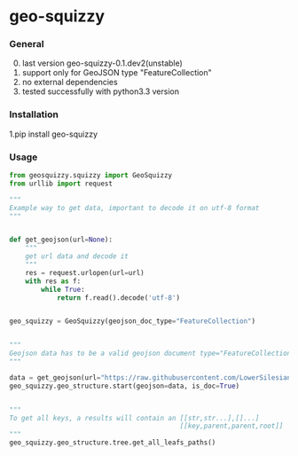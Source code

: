 # geo-squizzy

### General

0. last version geo-squizzy-0.1.dev2(unstable)
1. support only for GeoJSON type "FeatureCollection"
2. no external dependencies
3. tested successfully with python3.3 version

### Installation

1.pip install geo-squizzy

### Usage

```python
from geosquizzy.squizzy import GeoSquizzy
from urllib import request

"""
Example way to get data, important to decode it on utf-8 format
"""


def get_geojson(url=None):
    """
    get url data and decode it
    """
    res = request.urlopen(url=url)
    with res as f:
        while True:
            return f.read().decode('utf-8')


geo_squizzy = GeoSquizzy(geojson_doc_type="FeatureCollection")


"""
Geojson data has to be a valid geojson document type="FeatureCollection"
"""

data = get_geojson(url="https://raw.githubusercontent.com/LowerSilesians/geo-squizzy/master/build_big_data/test_data/ExampleDataPoint.json")
geo_squizzy.geo_structure.start(geojson=data, is_doc=True)


"""
To get all keys, a results will contain an [[str,str...],[]...]
                                           [[key,parent,parent,root]]
"""
geo_squizzy.geo_structure.tree.get_all_leafs_paths()


```



